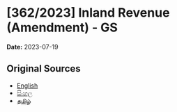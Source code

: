 # [362/2023] Inland Revenue (Amendment) - GS

**Date:** 2023-07-19

## Original Sources

- [English](https://documents.gov.lk/view/bills/2023/7/362-2023_E.pdf)
- [සිංහල](https://documents.gov.lk/view/bills/2023/7/362-2023_S.pdf)
- [தமிழ்](https://documents.gov.lk/view/bills/2023/7/362-2023_T.pdf)
